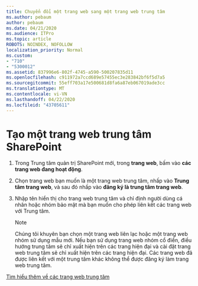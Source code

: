 ```yaml
---
title: Chuyển đổi một trang web sang một trang web trung tâm
ms.author: pebaum
author: pebaum
ms.date: 04/21/2020
ms.audience: ITPro
ms.topic: article
ROBOTS: NOINDEX, NOFOLLOW
localization_priority: Normal
ms.custom:
- "710"
- "5300012"
ms.assetid: 837996e6-802f-4745-a590-500207835d11
ms.openlocfilehash: c911972a7ccd689e57455ec3e283842bf6f5d7a5
ms.sourcegitcommit: 55eff703a17e500681d8fa6a87eb067019ade3cc
ms.translationtype: MT
ms.contentlocale: vi-VN
ms.lasthandoff: 04/22/2020
ms.locfileid: "43705611"
---
```

# <a name="create-a-sharepoint-hub-site"></a>Tạo một trang web trung tâm SharePoint

1. Trong Trung tâm quản trị SharePoint mới, trong **trang web**, bấm vào **các trang web đang hoạt động**.

2. Chọn trang web bạn muốn là một trang web trung tâm, nhấp vào **Trung tâm trang web**, và sau đó nhấp vào **đăng ký là trung tâm trang web**.

3. Nhập tên hiển thị cho trang web trung tâm và chỉ định người dùng cá nhân hoặc nhóm bảo mật mà bạn muốn cho phép liên kết các trang web với Trung tâm.

    > [!NOTE]
    >  Chúng tôi khuyên bạn chọn một trang web liên lạc hoặc một trang web nhóm sử dụng mẫu mới. Nếu bạn sử dụng trang web nhóm cổ điển, điều hướng trung tâm sẽ chỉ xuất hiện trên các trang hiện đại và cài đặt trang web trung tâm sẽ chỉ xuất hiện trên các trang hiện đại. Các trang web đã được liên kết với một trung tâm khác không thể được đăng ký làm trang web trung tâm.
  
[Tìm hiểu thêm về các trang web trung tâm](https://go.microsoft.com/fwlink/?linkid=869149)
  